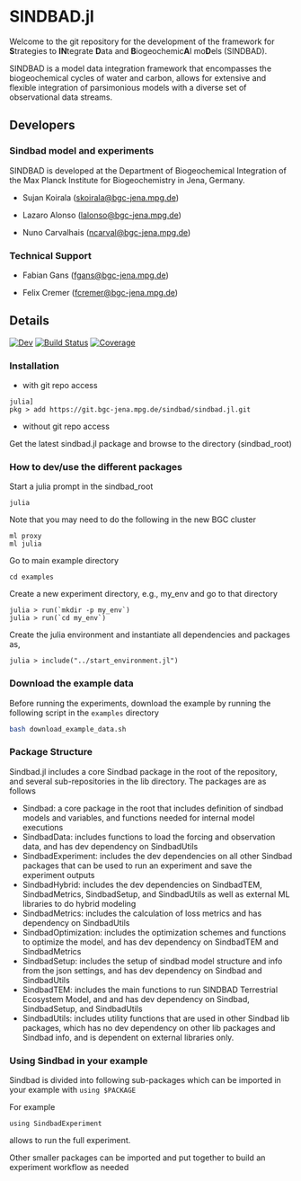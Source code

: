 # SINDBAD.jl

Welcome to the git repository for the development of the framework for **S**trategies to **IN**tegrate **D**ata and **B**iogeochemic**A**l mo**D**els (SINDBAD). 

SINDBAD is a model data integration framework that encompasses the biogeochemical cycles of water and carbon, allows for extensive and flexible integration of parsimonious models with a diverse set of observational data streams.

## Developers

### Sindbad model and experiments
SINDBAD is developed at the Department of Biogeochemical Integration of the Max Planck Institute for Biogeochemistry in Jena, Germany. 

- Sujan Koirala (<skoirala@bgc-jena.mpg.de>)

- Lazaro Alonso (<lalonso@bgc-jena.mpg.de>)

- Nuno Carvalhais (<ncarval@bgc-jena.mpg.de>)

### Technical Support

- Fabian Gans (<fgans@bgc-jena.mpg.de>)

- Felix Cremer (<fcremer@bgc-jena.mpg.de>)

## Details

[![Dev](https://img.shields.io/badge/docs-dev-blue.svg)](https://git.bgc-jena.mpg.de/sindbad/sindbad.jl)
[![Build Status](https://git.bgc-jena.mpg.de/sindbad/Sindbad.jl/badges/main/pipeline.svg)](https://git.bgc-jena.mpg.de/sindbad/sindbad.jl/pipelines)
[![Coverage](https://git.bgc-jena.mpg.de/sindbad/Sindbad.jl/badges/main/coverage.svg)](https://git.bgc-jena.mpg.de/sindbad/sindbad.jl/commits/main)

### Installation

- with git repo access
```
julia]
pkg > add https://git.bgc-jena.mpg.de/sindbad/sindbad.jl.git
```

- without git repo access

Get the latest sindbad.jl package and browse to the directory (sindbad_root)

### How to dev/use the different packages

Start a julia prompt in the sindbad_root
```
julia
```
Note that you may need to do the following in the new BGC cluster

```
ml proxy
ml julia
```

Go to main example directory
```
cd examples
```

Create a new experiment directory, e.g., my_env and go to that directory

```
julia > run(`mkdir -p my_env`)
julia > run(`cd my_env`)
```

Create the julia environment and instantiate all dependencies and packages as,
```
julia > include("../start_environment.jl")
```

### Download the example data

Before running the experiments, download the example by running the following script in the ````examples```` directory

````bash
bash download_example_data.sh
````

### Package Structure

Sindbad.jl includes a core Sindbad package in the root of the repository, and several sub-repositories in the lib directory.
The packages are as follows

- Sindbad: a core package in the root that includes definition of sindbad models and variables, and functions needed for internal model executions
- SindbadData: includes functions to load the forcing and observation data, and has dev dependency on SindbadUtils
- SindbadExperiment: includes the dev dependencies on all other Sindbad packages that can be used to run an experiment and save the experiment outputs
- SindbadHybrid: includes the dev dependencies on SindbadTEM, SindbadMetrics, SindbadSetup, and SindbadUtils as well as external ML libraries to do hybrid modeling
- SindbadMetrics: includes the calculation of loss metrics and has dependency on SindbadUtils
- SindbadOptimization: includes the optimization schemes and functions to optimize the model, and has dev dependency on SindbadTEM and SindbadMetrics
- SindbadSetup: includes the setup of sindbad model structure and info from the json settings, and has dev dependency on Sindbad and SindbadUtils
- SindbadTEM: includes the main functions to run SINDBAD Terrestrial Ecosystem Model, and and has dev dependency on Sindbad, SindbadSetup, and SindbadUtils
- SindbadUtils: includes utility functions that are used in other Sindbad lib packages, which has no dev dependency on other lib packages and Sindbad info, and is dependent on external libraries only. 

### Using Sindbad in your example

Sindbad is divided into following sub-packages which can be imported in your example with
```using $PACKAGE```

For example 

```using SindbadExperiment```

allows to run the full experiment.

Other smaller packages can be imported and put together to build an experiment workflow as needed
